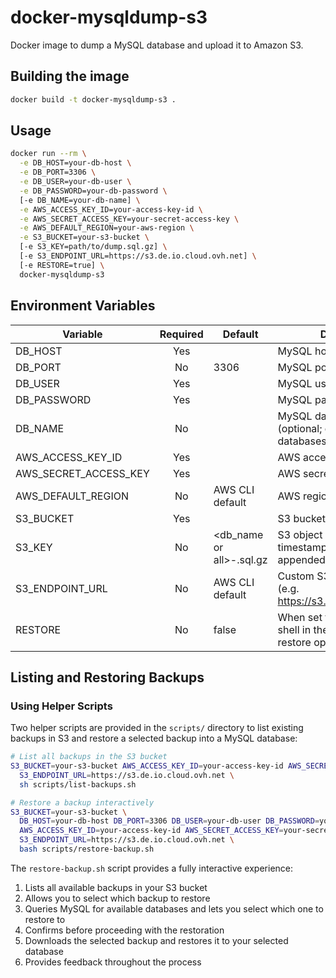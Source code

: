 # docker-mysqldump-s3

Docker image to dump a MySQL database and upload it to Amazon S3.

## Building the image

```sh
docker build -t docker-mysqldump-s3 .
```

## Usage

```sh
docker run --rm \
  -e DB_HOST=your-db-host \
  -e DB_PORT=3306 \
  -e DB_USER=your-db-user \
  -e DB_PASSWORD=your-db-password \
  [-e DB_NAME=your-db-name] \
  -e AWS_ACCESS_KEY_ID=your-access-key-id \
  -e AWS_SECRET_ACCESS_KEY=your-secret-access-key \
  -e AWS_DEFAULT_REGION=your-aws-region \
  -e S3_BUCKET=your-s3-bucket \
  [-e S3_KEY=path/to/dump.sql.gz] \
  [-e S3_ENDPOINT_URL=https://s3.de.io.cloud.ovh.net] \
  [-e RESTORE=true] \
  docker-mysqldump-s3
```

## Environment Variables

| Variable              | Required | Default                          | Description                                            |
|-----------------------|:--------:|----------------------------------|--------------------------------------------------------|
| DB_HOST               | Yes      |                                  | MySQL host                                             |
| DB_PORT               | No       | 3306                             | MySQL port                                             |
| DB_USER               | Yes      |                                  | MySQL user                                             |
| DB_PASSWORD           | Yes      |                                  | MySQL password                                         |
| DB_NAME               | No       |                                  | MySQL database name (optional; dumps all databases if not set) |
| AWS_ACCESS_KEY_ID     | Yes      |                                  | AWS access key ID                                      |
| AWS_SECRET_ACCESS_KEY | Yes      |                                  | AWS secret access key                                  |
| AWS_DEFAULT_REGION    | No       | AWS CLI default                  | AWS region                                             |
| S3_BUCKET             | Yes      |                                  | S3 bucket name                                         |
| S3_KEY                | No       | <db_name or all>-<timestamp>.sql.gz | S3 object key (path). A timestamp will always be appended to the key. |
| S3_ENDPOINT_URL       | No       | AWS CLI default                  | Custom S3 endpoint URL (e.g. https://s3.de.io.cloud.ovh.net) |
| RESTORE               | No       | false                            | When set to true, opens a shell in the container for restore operations |

## Listing and Restoring Backups

### Using Helper Scripts

Two helper scripts are provided in the `scripts/` directory to list existing backups in S3 and restore a selected backup into a MySQL database:

```sh
# List all backups in the S3 bucket
S3_BUCKET=your-s3-bucket AWS_ACCESS_KEY_ID=your-access-key-id AWS_SECRET_ACCESS_KEY=your-secret-access-key AWS_DEFAULT_REGION=your-aws-region \
  S3_ENDPOINT_URL=https://s3.de.io.cloud.ovh.net \
  sh scripts/list-backups.sh

# Restore a backup interactively
S3_BUCKET=your-s3-bucket \
  DB_HOST=your-db-host DB_PORT=3306 DB_USER=your-db-user DB_PASSWORD=your-db-password \
  AWS_ACCESS_KEY_ID=your-access-key-id AWS_SECRET_ACCESS_KEY=your-secret-access-key AWS_DEFAULT_REGION=your-aws-region \
  S3_ENDPOINT_URL=https://s3.de.io.cloud.ovh.net \
  bash scripts/restore-backup.sh
```

The `restore-backup.sh` script provides a fully interactive experience:
1. Lists all available backups in your S3 bucket
2. Allows you to select which backup to restore
3. Queries MySQL for available databases and lets you select which one to restore to
4. Confirms before proceeding with the restoration
5. Downloads the selected backup and restores it to your selected database
6. Provides feedback throughout the process
